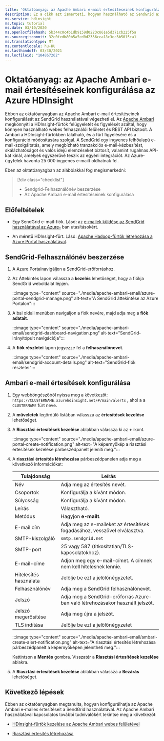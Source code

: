 ```yaml
---
title: 'Oktatóanyag: az Apache Ambari e-mail értesítéseinek konfigurálása az Azure HDInsight'
description: Ez a cikk azt ismerteti, hogyan használható az SendGrid az Apache Ambari az e-mailes értesítésekhez.
ms.service: hdinsight
ms.topic: tutorial
ms.date: 03/10/2020
ms.openlocfilehash: 5b344c0c4b1db9159d0223c861e5d371cb225f5a
ms.sourcegitcommit: 32e0fedb80b5a5ed0d2336cea18c3ec3b5015ca1
ms.translationtype: MT
ms.contentlocale: hu-HU
ms.lasthandoff: 03/30/2021
ms.locfileid: "104867202"
---
```

# <a name="tutorial-configure-apache-ambari-email-notifications-in-azure-hdinsight"></a>Oktatóanyag: az Apache Ambari e-mail értesítéseinek konfigurálása az Azure HDInsight

Ebben az oktatóanyagban az Apache Ambari e-mail értesítéseinek konfigurálását az SendGrid használatával végezheti el. Az [Apache Ambari](./hdinsight-hadoop-manage-ambari.md) megkönnyíti a HDInsight-fürtök felügyeletét és figyelését azáltal, hogy könnyen használható webes felhasználói felületet és REST API biztosít. A Ambari a HDInsight-fürtökben található, és a fürt figyelésére és a konfiguráció módosítására szolgál. A [SendGrid](https://sendgrid.com/solutions/) egy ingyenes felhőalapú e-mail-szolgáltatás, amely megbízható tranzakciós e-mail-kézbesítést, skálázhatóságot és valós idejű elemzéseket biztosít, valamint rugalmas API-kat kínál, amelyek egyszerűvé teszik az egyéni integrációt. Az Azure-ügyfelek havonta 25 000 ingyenes e-mailt oldhatnak fel.

Eben az oktatóanyagban az alábbiakkal fog megismerkedni:

> [!div class="checklist"]
> * Sendgrid-Felhasználónév beszerzése
> * Az Apache Ambari e-mail értesítéseinek konfigurálása

## <a name="prerequisites"></a>Előfeltételek

* Egy SendGrid e-mail-fiók. Lásd: az [e-mailek küldése az SendGrid használatával az Azure-](../sendgrid-dotnet-how-to-send-email.md) ban utasításokért.

* An méretű HDInsight-fürt. Lásd: [Apache Hadoop-fürtök létrehozása a Azure Portal használatával](./hdinsight-hadoop-create-linux-clusters-portal.md).

## <a name="obtain-sendgrid-username"></a>SendGrid-Felhasználónév beszerzése

1. A [Azure Portal](https://portal.azure.com)navigáljon a SendGrid-erőforráshoz.

1. Az Áttekintés lapon válassza a **kezelés** lehetőséget, hogy a fiókja SendGrid weboldalát lépjen.

    :::image type="content" source="./media/apache-ambari-email/azure-portal-sendgrid-manage.png" alt-text="A SendGrid áttekintése az Azure Portalon":::

1. A bal oldali menüben navigáljon a fiók nevére, majd adja meg a **fiók adatait**.

    :::image type="content" source="./media/apache-ambari-email/sendgrid-dashboard-navigation.png" alt-text="SendGrid-irányítópult navigációja":::

1. A **fiók részletei** lapon jegyezze fel a **felhasználónevet**.

    :::image type="content" source="./media/apache-ambari-email/sendgrid-account-details.png" alt-text="SendGrid-fiók részletei":::

## <a name="configure-ambari-e-mail-notification"></a>Ambari e-mail értesítések konfigurálása

1. Egy webböngészőből nyissa meg a következőt: `https://CLUSTERNAME.azurehdinsight.net/#/main/alerts` , ahol a a `CLUSTERNAME` fürt neve.

1. A **műveletek** legördülő listában válassza az **értesítések kezelése** lehetőséget.

1. A **Riasztási értesítések kezelése** ablakban válassza ki az **+** ikont.

    :::image type="content" source="./media/apache-ambari-email/azure-portal-create-notification.png" alt-text="A képernyőkép a riasztási értesítések kezelése párbeszédpanelt jeleníti meg.":::

1. A **riasztási értesítés létrehozása** párbeszédpanelen adja meg a következő információkat:

    |Tulajdonság |Leírás |
    |---|---|
    |Név|Adja meg az értesítés nevét.|
    |Csoportok|Konfigurálja a kívánt módon.|
    |Súlyosság|Konfigurálja a kívánt módon.|
    |Leírás|Választható.|
    |Metódus|Hagyjon **e-mailt**.|
    |E-mail cím|Adja meg az e-maileket az értesítések fogadásához, vesszővel elválasztva.|
    |SMTP-kiszolgáló|`smtp.sendgrid.net`|
    |SMTP-port|25 vagy 587 (titkosítatlan/TLS-kapcsolatokhoz).|
    |E-mail-címe|Adjon meg egy e-mail-címet. A címnek nem kell hitelesnek lennie.|
    |Hitelesítés használata|Jelölje be ezt a jelölőnégyzetet.|
    |Felhasználónév|Adja meg a SendGrid felhasználónevét.|
    |Jelszó|Adja meg a SendGrid-erőforrás Azure-ban való létrehozásakor használt jelszót.|
    |Jelszó megerősítése|Adja meg újra a jelszót.|
    |TLS indítása|Jelölje be ezt a jelölőnégyzetet|

    :::image type="content" source="./media/apache-ambari-email/ambari-create-alert-notification.png" alt-text="A riasztási értesítés létrehozása párbeszédpanelt a képernyőképen jelenítheti meg.":::

    Kattintson a **Mentés** gombra. Visszatér a **Riasztási értesítések kezelése** ablakra.

1. A **Riasztási értesítések kezelése** ablakban válassza a **Bezárás** lehetőséget.

## <a name="next-steps"></a>Következő lépések

Ebben az oktatóanyagban megtanulta, hogyan konfigurálhatja az Apache Ambari e-mailes értesítéseit a SendGrid használatával. Az Apache Ambari használatával kapcsolatos további tudnivalókért tekintse meg a következőt:

* [HDInsight-fürtök kezelése az Apache Ambari webes felületével](./hdinsight-hadoop-manage-ambari.md)

* [Riasztási értesítés létrehozása](https://docs.cloudera.com/HDPDocuments/Ambari-latest/managing-and-monitoring-ambari/content/amb_create_an_alert_notification.html)